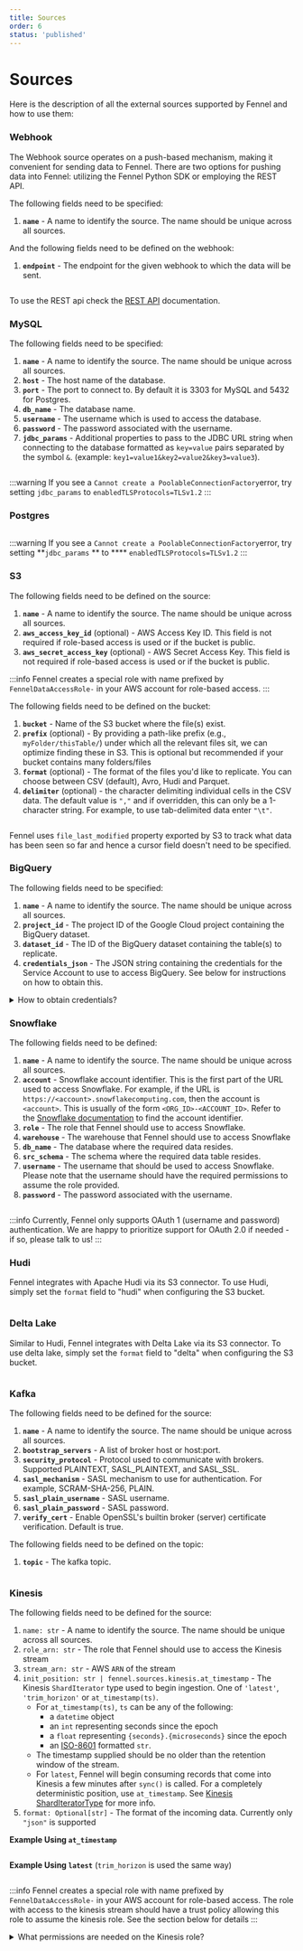 ```yaml
---
title: Sources
order: 6
status: 'published'
---
```


# Sources

Here is the description of all the external sources supported by Fennel and how to use them:

### Webhook

The Webhook source operates on a push-based mechanism, making it convenient for sending data to Fennel.
There are two options for pushing data into Fennel: utilizing the Fennel Python SDK or employing the REST API.

The following fields need to be specified:

1. **`name`** - A name to identify the source. The name should be unique across all sources.

And the following fields need to be defined on the webhook:

1. **`endpoint`** - The endpoint for the given webhook to which the data will be sent.

<pre snippet="api-reference/source#webhook_source"></pre>

To use the REST api check the [REST API](/api-reference/rest-api) documentation.

### **MySQL**

The following fields need to be specified:

1. **`name`** - A name to identify the source. The name should be unique across all sources.
2. **`host`** - The host name of the database.
3. **`port`** - The port to connect to. By default it is 3303 for MySQL and 5432 for Postgres.
4. **`db_name`** - The database name.
5. **`username`** - The username which is used to access the database.
6. **`password`** - The password associated with the username.
7. **`jdbc_params`** - Additional properties to pass to the JDBC URL string when connecting to the database formatted
   as `key=value` pairs separated by the symbol `&`. (example: `key1=value1&key2=value2&key3=value3`).

<pre snippet="api-reference/source#mysql_source"></pre>

:::warning
If you see a `Cannot create a PoolableConnectionFactory`error, try setting `jdbc_params`
to `enabledTLSProtocols=TLSv1.2`&#x20;
:::

### Postgres

<pre snippet="api-reference/source#postgres_source"></pre>

:::warning
If you see a `Cannot create a PoolableConnectionFactory`error, try setting **`jdbc_params` **
to **** `enabledTLSProtocols=TLSv1.2`&#x20;
:::

### S3

The following fields need to be defined on the source:

1. **`name`** - A name to identify the source. The name should be unique across all sources.
2. **`aws_access_key_id`** (optional) - AWS Access Key ID. This field is not required if role-based access is used or if
   the bucket is public.
3. **`aws_secret_access_key`** (optional) - AWS Secret Access Key. This field is not required if role-based access is
   used or if the bucket is public.

:::info
Fennel creates a special role with name prefixed by `FennelDataAccessRole-` in your AWS account for role-based access.
:::

The following fields need to be defined on the bucket:

1. **`bucket`** - Name of the S3 bucket where the file(s) exist.
2. **`prefix`** (optional) - By providing a path-like prefix (e.g., `myFolder/thisTable/`) under which all the relevant
   files sit, we can optimize finding these in S3. This is optional but recommended if your bucket contains many
   folders/files&#x20;
3. **`format`** (optional) - The format of the files you'd like to replicate. You can choose between CSV (default),
   Avro, Hudi and Parquet.&#x20;
4. **`delimiter`** (optional) - the character delimiting individual cells in the CSV data. The default value is `","`
   and if overridden, this can only be a 1-character string. For example, to use tab-delimited data enter `"\t"`.

<pre snippet="api-reference/source#s3_source"></pre>


Fennel uses  `file_last_modified` property exported by S3 to track what data has been seen so far and hence a cursor
field doesn't need to be specified.

### BigQuery

The following fields need to be specified:

1. **`name`** - A name to identify the source. The name should be unique across all sources.
2. **`project_id`** - The project ID of the Google Cloud project containing the BigQuery dataset.
3. **`dataset_id`** - The ID of the BigQuery dataset containing the table(s) to replicate.
4. **`credentials_json`** - The JSON string containing the credentials for the Service Account to use to access
   BigQuery. See below for instructions on how to obtain this.

<details>

<summary>How to obtain credentials? </summary>

Interfacing with BigQuery requires credentials for
a [Service Account](https://cloud.google.com/iam/docs/service-accounts) with the "BigQuery User" and "BigQuery Data
Editor" roles, which grants permissions to run BigQuery jobs, write to BigQuery Datasets, and read table metadata. It is
highly recommended that this Service Account is exclusive to Fennel for ease of permissions and auditing. However, you
can also use a preexisting Service Account if you already have one with the correct permissions.

The easiest way to create a Service Account is to follow GCP's guide
for [Creating a Service Account](https://cloud.google.com/iam/docs/creating-managing-service-accounts). Once you've
created the Service Account, make sure to keep its ID handy, as you will need to reference it when granting roles.
Service Account IDs typically take the form `<account-name>@<project-name>.iam.gserviceaccount.com`

Then, add the service account as a Member of your Google Cloud Project with the "BigQuery User" role. To do this, follow
the instructions
for [Granting Access](https://cloud.google.com/iam/docs/granting-changing-revoking-access#granting-console) in the
Google documentation. The email address of the member you are adding is the same as the Service Account ID you just
created.

At this point, you should have a service account with the "BigQuery User" project-level permission.

For Service Account Key JSON, enter the Google
Cloud [Service Account Key in JSON format](https://cloud.google.com/iam/docs/creating-managing-service-account-keys).

</details>

### Snowflake

The following fields need to be defined:

1. **`name`** - A name to identify the source. The name should be unique across all sources.
2. **`account`** - Snowflake account identifier. This is the first part of the URL used to access Snowflake. For example,
   if the URL is `https://<account>.snowflakecomputing.com`, then the account is `<account>`. This is usually of the form
   `<ORG_ID>-<ACCOUNT_ID>`. Refer to the [Snowflake documentation](https://docs.snowflake.com/en/user-guide/admin-account-identifier#finding-the-organization-and-account-name-for-an-account) to find the account identifier.
3. **`role`** - The role that Fennel should use to access Snowflake.
4. **`warehouse`** - The warehouse that Fennel should use to access Snowflake
5. **`db_name`** - The database where the required data resides.
6. **`src_schema`** - The schema where the required data table resides.
7. **`username`**  - The username that should be used to access Snowflake. Please note that the username should have the
   required permissions to assume the role provided.
8. **`password`** - The password associated with the username.

<pre snippet="api-reference/source#snowflake_source"></pre>


:::info
Currently, Fennel only supports OAuth 1 (username and password) authentication. We are happy to prioritize support for
OAuth 2.0 if needed - if so, please talk to us!
:::

### Hudi

Fennel integrates with Apache Hudi via its S3 connector. To use Hudi, simply set the `format` field to "hudi" when
configuring the S3 bucket.

<pre snippet="api-reference/source#s3_hudi_source"></pre>

### Delta Lake

Similar to Hudi, Fennel integrates with Delta Lake via its S3 connector. To use delta lake, simply set the `format` field to "delta" when configuring the S3 bucket.

<pre snippet="api-reference/source#s3_delta_lake_source"></pre>

### Kafka

The following fields need to be defined for the source:

1. **`name`** - A name to identify the source. The name should be unique across all sources.
2. **`bootstrap_servers`** - A list of broker host or host\:port.
3. **`security_protocol`** - Protocol used to communicate with brokers. Supported PLAINTEXT, SASL_PLAINTEXT, and SASL_SSL.
4. **`sasl_mechanism`** - SASL mechanism to use for authentication. For example, SCRAM-SHA-256, PLAIN.
5. **`sasl_plain_username`** - SASL username.
6. **`sasl_plain_password`** - SASL password.
7. **`verify_cert`** - Enable OpenSSL's builtin broker (server) certificate verification. Default is true.

The following fields need to be defined on the topic:
1. **`topic`** - The kafka topic.


<pre snippet="api-reference/source#kafka_source"></pre>

### Kinesis

The following fields need to be defined for the source:

1. `name: str` - A name to identify the source. The name should be unique across all sources.
1. `role_arn: str` - The role that Fennel should use to access the Kinesis stream
2. `stream_arn: str` - AWS `ARN` of the stream
3. `init_position: str | fennel.sources.kinesis.at_timestamp` - The Kinesis `ShardIterator` type used to begin ingestion. One of `'latest'`, `'trim_horizon'` or `at_timestamp(ts)`.
   - For `at_timestamp(ts)`, `ts` can be any of the following: 
      - a `datetime` object
      - an `int` representing seconds since the epoch
      - a `float` representing `{seconds}.{microseconds}` since the epoch
      - an [ISO-8601](https://docs.python.org/3/library/datetime.html#datetime.date.fromisoformat) formatted `str`.
   - The timestamp supplied should be no older than the retention window of the stream.
   - For `latest`, Fennel will begin consuming records that come into Kinesis a few minutes after `sync()` is called. For a completely deterministic position, use `at_timestamp`.
See [Kinesis ShardIteratorType](https://docs.aws.amazon.com/kinesis/latest/APIReference/API_GetShardIterator.html#API_GetShardIterator_RequestSyntax) for more info. 
4. `format: Optional[str]` - The format of the incoming data. Currently only `"json"` is supported

**Example Using `at_timestamp`**

<pre snippet="api-reference/source#kinesis_source"></pre>

**Example Using `latest`** (`trim_horizon` is used the same way)

<pre snippet="api-reference/source#kinesis_source_latest"></pre>

:::info
Fennel creates a special role with name prefixed by `FennelDataAccessRole-` in your AWS account for role-based access. The role with access to the kinesis stream should have a trust policy allowing this role to assume the kinesis role. See the section below for details
:::


<details>

<summary>What permissions are needed on the Kinesis role? </summary>

The role should have the following trust policy. Specify the exact `role_arn` in the form
`arn:aws:iam::<fennel-data-plane-account-id>:role/<FennelDataAccessRole-...>` without any wildcards.
```
{
    "Version": "2012-10-17",
    "Statement": [
        {
            "Sid": "",
            "Effect": "Allow",
            "Principal": {
                "AWS": [
                    "<role_arn>"
                ]
            },
            "Action": "sts:AssumeRole"
        }
    ]
}
```

Also attach the following permission policy. Add more streams to the Resource field if more than one streams need to be consumed via this role. Here the `account-id` is your account where the stream lives.

```
{
  "Version": "2012-10-17",
  "Statement": [
    {
      "Sid": "AllowKinesisAccess",
      "Effect": "Allow",
      "Action": [
        "kinesis:DescribeStream",
        "kinesis:DescribeStreamSummary",
        "kinesis:DescribeStreamConsumer",
        "kinesis:RegisterStreamConsumer",
        "kinesis:ListShards",
        "kinesis:GetShardIterator",
        "kinesis:SubscribeToShard",
        "kinesis:GetRecords"
      ],
      "Resource": [
        "arn:aws:kinesis:<region>:<account-id>:stream/<stream-name>",
        "arn:aws:kinesis:<region>:<account-id>:stream/<stream-name>/*"
      ]
    }
  ]
}
```

</details>
